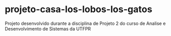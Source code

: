 # projeto-casa-los-lobos-los-gatos
Projeto desenvolvido durante a disciplina de Projeto 2 do curso de Analise e Desenvolvimento de Sistemas da UTFPR
